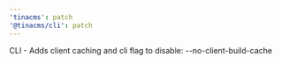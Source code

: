 ```yaml
---
'tinacms': patch
'@tinacms/cli': patch
---
```


CLI - Adds client caching and cli flag to disable: --no-client-build-cache
